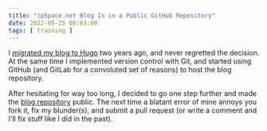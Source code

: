 ```yaml
---
title: "ipSpace.net Blog Is in a Public GitHub Repository"
date: 2022-05-25 06:03:00
tags: [ training ]
---
```

I [migrated my blog to Hugo](/2020/03/ipspace-blog-runs-on-hugo.html) two years ago, and never regretted the decision. At the same time I implemented version control with Git, and started using GitHub (and GitLab for a convoluted set of reasons) to host the blog repository.

After hesitating for way too long, I decided to go one step further and made the [blog repository](https://github.com/ipspace/blog) public. The next time a blatant error of mine annoys you fork it, fix my blunder(s), and submit a pull request (or write a comment and I'll fix stuff like I did in the past).

